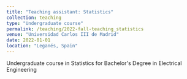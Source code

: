 ```yaml
---
title: "Teaching assistant: Statistics"
collection: teaching
type: "Undergraduate course"
permalink: /teaching/2022-fall-teaching_statistics
venue: "Universidad Carlos III de Madrid"
date: 2022-01-01
location: "Leganés, Spain"
---
```


Undergraduate course in Statistics for Bachelor's Degree in Electrical Engineering 
